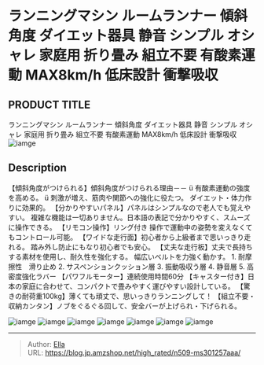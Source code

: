 # ランニングマシン ルームランナー 傾斜角度 ダイエット器具 静音 シンプル オシャレ 家庭用 折り畳み 組立不要 有酸素運動 MAX8km/h 低床設計 衝撃吸収


## PRODUCT TITLE 

ランニングマシン ルームランナー 傾斜角度 ダイエット器具 静音 シンプル オシャレ 家庭用 折り畳み 組立不要 有酸素運動 MAX8km/h 低床設計 衝撃吸収![iamge](nan)

## Description

【傾斜角度がつけられる】傾斜角度がつけられる理由－－ ü 有酸素運動の強度を高める。 ü 刺激が増え、筋肉や関節への強化に役たつ。 ダイエット・体力作りに効果的。
【分かりやすいパネル】パネルはシンプルなので老人でも覚えやすい。 複雑な機能は一切ありません。日本語の表記で分かりやすく、スムーズに操作できる。
【リモコン操作】リング付き 操作で運動中の姿勢を変えなくてもコントロール可能。
【ワイドな走行面】初心者から上級者まで思いっきり走れる。 踏み外し防止にもなり初心者でも安心。
【丈夫な走行板】丈夫で長持ちする素材を使用し、耐久性を強化する。 幅広いベルトを力強く動かす。 1. 耐摩擦性　滑り止め 2. サスペンションクッション層 3. 振動吸収う層 4. 静音層 5. 高密度強化ラバー
【パワフルモーター】連続使用時間60分
【キャスター付き】日本の家庭に合わせて、コンパクトで畳みやすく運びやすい設計している。
【驚きの耐荷重100kg】薄くても頑丈で、思いっきりランニングして！
【組立不要・収納カンタン】ノブをぐるぐる回して、安全バーが上げられ・下げられる。

![iamge](nan)
![iamge](nan)
![iamge](nan)
![iamge](nan)
![iamge](nan)
![iamge](nan)
![iamge](nan)


---

> Author: [Ella](https://blog.jp.amzshop.net/)  
> URL: https://blog.jp.amzshop.net/high_rated/n509-ms301257aaa/  

